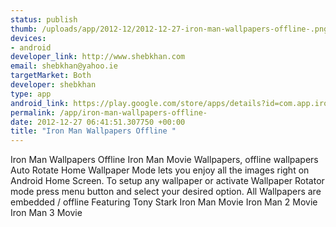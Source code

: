 ```yaml
--- 
status: publish
thumb: /uploads/app/2012-12/2012-12-27-iron-man-wallpapers-offline-.png
devices: 
- android
developer_link: http://www.shebkhan.com
email: shebkhan@yahoo.ie
targetMarket: Both
developer: shebkhan
type: app
android_link: https://play.google.com/store/apps/details?id=com.app.ironmanwallpapers
permalink: /app/iron-man-wallpapers-offline-
date: 2012-12-27 06:41:51.307750 +00:00
title: "Iron Man Wallpapers Offline "
---
```


Iron Man Wallpapers Offline
Iron Man Movie Wallpapers, offline wallpapers
Auto Rotate Home Wallpaper Mode lets you enjoy all the images right on Android Home Screen.
To setup any wallpaper or activate Wallpaper Rotator mode press menu button and select your desired option.
All Wallpapers are embedded / offline
Featuring
Tony Stark
Iron Man Movie 
Iron Man 2 Movie 
Iron Man 3 Movie
